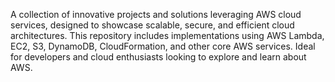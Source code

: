 A collection of innovative projects and solutions leveraging AWS cloud services, designed to showcase scalable, secure, and efficient cloud architectures. This repository includes implementations using AWS Lambda, EC2, S3, DynamoDB, CloudFormation, and other core AWS services. Ideal for developers and cloud enthusiasts looking to explore and learn about AWS.
